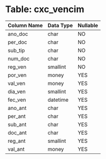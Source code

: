 # Table: cxc_vencim

| Column Name | Data Type | Nullable |
|-------------|-----------|----------|
| ano_doc | char | NO |
| per_doc | char | NO |
| sub_tip | char | NO |
| num_doc | char | NO |
| reg_ven | smallint | NO |
| por_ven | money | YES |
| val_ven | money | YES |
| dia_ven | smallint | YES |
| fec_ven | datetime | YES |
| ano_ant | char | YES |
| per_ant | char | YES |
| sub_ant | char | YES |
| doc_ant | char | YES |
| reg_ant | smallint | YES |
| val_ant | money | YES |
